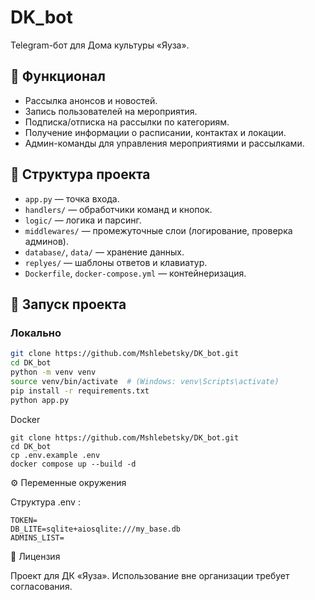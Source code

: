 # DK_bot

Telegram-бот для Дома культуры «Яуза».

## 🚀 Функционал
- Рассылка анонсов и новостей.
- Запись пользователей на мероприятия.
- Подписка/отписка на рассылки по категориям.
- Получение информации о расписании, контактах и локации.
- Админ-команды для управления мероприятиями и рассылками.

## 📂 Структура проекта
- `app.py` — точка входа.
- `handlers/` — обработчики команд и кнопок.
- `logic/` — логика и парсинг.
- `middlewares/` — промежуточные слои (логирование, проверка админов).
- `database/`, `data/` — хранение данных.
- `replyes/` — шаблоны ответов и клавиатур.
- `Dockerfile`, `docker-compose.yml` — контейнеризация.

## 🔧 Запуск проекта

### Локально
```bash
git clone https://github.com/Mshlebetsky/DK_bot.git
cd DK_bot
python -m venv venv
source venv/bin/activate  # (Windows: venv\Scripts\activate)
pip install -r requirements.txt
python app.py
```
Docker
```
git clone https://github.com/Mshlebetsky/DK_bot.git
cd DK_bot
cp .env.example .env
docker compose up --build -d
```
⚙️ Переменные окружения

Структура .env :
```
TOKEN=
DB_LITE=sqlite+aiosqlite:///my_base.db
ADMINS_LIST=
```

📝 Лицензия

Проект для ДК «Яуза». Использование вне организации требует согласования.
